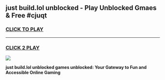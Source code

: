 
## just build.lol unblocked - Play Unblocked Gmaes & Free #cjuqt
<h3>
<a href="https://news.freeplayer.one?title=just_build.lol_unblocked&ref=24F">CLICK TO PLAY</a></h3>
<hr>

<h3>
<a href="https://news.freeplayer.one?title=just_build.lol_unblocked&ref=24F">CLICK 2 PLAY</a>
  
</h3>

<a href="https://news.freeplayer.one?title=just_build.lol_unblocked&ref=24F/"><img src="https://clearcache.store/games.png"></a>


**just build.lol unblocked games unblocked: Your Gateway to Fun and Accessible Online Gaming**
